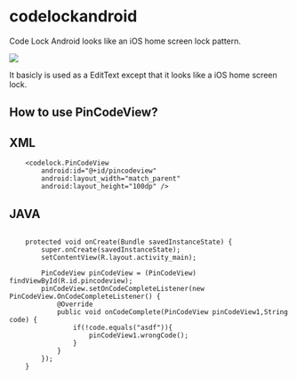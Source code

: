 # codelockandroid

Code Lock Android looks like an iOS home screen lock pattern.

![](https://github.com/arlindiDev/codelockandroid/blob/master/codelock.gif)

It basicly is used as a EditText except that it looks like a iOS home screen lock.

How to use PinCodeView?
--------

XML
--------
```
    <codelock.PinCodeView
        android:id="@+id/pincodeview"
        android:layout_width="match_parent"
        android:layout_height="100dp" />
```

JAVA
--------
```

    protected void onCreate(Bundle savedInstanceState) {
        super.onCreate(savedInstanceState);
        setContentView(R.layout.activity_main);

        PinCodeView pinCodeView = (PinCodeView) findViewById(R.id.pincodeview);
        pinCodeView.setOnCodeCompleteListener(new PinCodeView.OnCodeCompleteListener() {
            @Override
            public void onCodeComplete(PinCodeView pinCodeView1,String code) {
                if(!code.equals("asdf")){
                    pinCodeView1.wrongCode();
                }
            }
        });
    }
```
